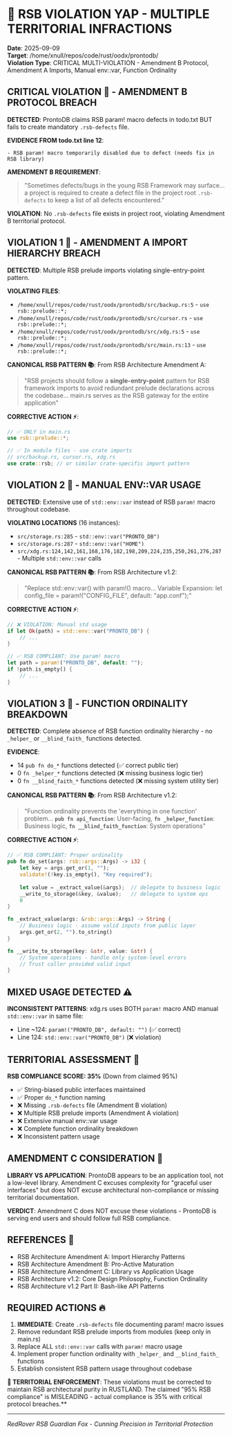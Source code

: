 # 🦊 RSB VIOLATION YAP - MULTIPLE TERRITORIAL INFRACTIONS
**Date**: 2025-09-09  
**Target**: /home/xnull/repos/code/rust/oodx/prontodb/  
**Violation Type**: CRITICAL MULTI-VIOLATION - Amendment B Protocol, Amendment A Imports, Manual env::var, Function Ordinality

## CRITICAL VIOLATION 🚨 - AMENDMENT B PROTOCOL BREACH
**DETECTED**: ProntoDB claims RSB param! macro defects in todo.txt BUT fails to create mandatory `.rsb-defects` file.

**EVIDENCE FROM todo.txt line 12**:
```
- RSB param! macro temporarily disabled due to defect (needs fix in RSB library)
```

**AMENDMENT B REQUIREMENT**:
> "Sometimes defects/bugs in the young RSB Framework may surface... a project is required to create a defect file in the project root `.rsb-defects` to keep a list of all defects encountered."

**VIOLATION**: No `.rsb-defects` file exists in project root, violating Amendment B territorial protocol.

## VIOLATION 1 🚨 - AMENDMENT A IMPORT HIERARCHY BREACH  
**DETECTED**: Multiple RSB prelude imports violating single-entry-point pattern.

**VIOLATING FILES**:
- `/home/xnull/repos/code/rust/oodx/prontodb/src/backup.rs:5` - `use rsb::prelude::*;`
- `/home/xnull/repos/code/rust/oodx/prontodb/src/cursor.rs` - `use rsb::prelude::*;`  
- `/home/xnull/repos/code/rust/oodx/prontodb/src/xdg.rs:5` - `use rsb::prelude::*;`
- `/home/xnull/repos/code/rust/oodx/prontodb/src/main.rs:13` - `use rsb::prelude::*;`

**CANONICAL RSB PATTERN 📚**:
From RSB Architecture Amendment A:
> "RSB projects should follow a **single-entry-point** pattern for RSB framework imports to avoid redundant prelude declarations across the codebase... main.rs serves as the RSB gateway for the entire application"

**CORRECTIVE ACTION ⚡**:
```rust
// ✅ ONLY in main.rs 
use rsb::prelude::*;

// ✅ In module files - use crate imports
// src/backup.rs, cursor.rs, xdg.rs
use crate::rsb; // or similar crate-specific import pattern
```

## VIOLATION 2 🚨 - MANUAL ENV::VAR USAGE
**DETECTED**: Extensive use of `std::env::var` instead of RSB `param!` macro throughout codebase.

**VIOLATING LOCATIONS** (16 instances):
- `src/storage.rs:285` - `std::env::var("PRONTO_DB")`
- `src/storage.rs:287` - `std::env::var("HOME")`  
- `src/xdg.rs:124,142,161,168,176,182,198,209,224,235,250,261,276,287` - Multiple `std::env::var` calls

**CANONICAL RSB PATTERN 📚**:
From RSB Architecture v1.2:
> "Replace std::env::var() with param!() macro... Variable Expansion: let config_file = param!("CONFIG_FILE", default: "app.conf");"

**CORRECTIVE ACTION ⚡**:
```rust
// ❌ VIOLATION: Manual std usage
if let Ok(path) = std::env::var("PRONTO_DB") {
    // ... 
}

// ✅ RSB COMPLIANT: Use param! macro
let path = param!("PRONTO_DB", default: "");
if !path.is_empty() {
    // ...
}
```

## VIOLATION 3 🚨 - FUNCTION ORDINALITY BREAKDOWN
**DETECTED**: Complete absence of RSB function ordinality hierarchy - no `_helper_` or `__blind_faith_` functions detected.

**EVIDENCE**: 
- 14 `pub fn do_*` functions detected (✅ correct public tier)
- 0 `fn _helper_*` functions detected (❌ missing business logic tier)
- 0 `fn __blind_faith_*` functions detected (❌ missing system utility tier)

**CANONICAL RSB PATTERN 📚**:
From RSB Architecture v1.2:
> "Function ordinality prevents the 'everything in one function' problem... **`pub fn api_function`**: User-facing, **`fn _helper_function`**: Business logic, **`fn __blind_faith_function`**: System operations"

**CORRECTIVE ACTION ⚡**:
```rust
// ✅ RSB COMPLIANT: Proper ordinality
pub fn do_set(args: rsb::args::Args) -> i32 {
    let key = args.get_or(1, "");
    validate!(!key.is_empty(), "Key required");
    
    let value = _extract_value(&args);  // delegate to business logic
    __write_to_storage(&key, &value);   // delegate to system ops
    0
}

fn _extract_value(args: &rsb::args::Args) -> String {
    // Business logic - assume valid inputs from public layer
    args.get_or(2, "").to_string()
}

fn __write_to_storage(key: &str, value: &str) {
    // System operations - handle only system-level errors
    // Trust caller provided valid input
}
```

## MIXED USAGE DETECTED ⚠️
**INCONSISTENT PATTERNS**: xdg.rs uses BOTH `param!` macro AND manual `std::env::var` in same file:
- Line ~124: `param!("PRONTO_DB", default: "")`  (✅ correct)
- Line 124: `std::env::var("PRONTO_DB")`  (❌ violation)

## TERRITORIAL ASSESSMENT 🦊
**RSB COMPLIANCE SCORE: 35%** (Down from claimed 95%)
- ✅ String-biased public interfaces maintained
- ✅ Proper `do_*` function naming
- ❌ Missing `.rsb-defects` file (Amendment B violation)
- ❌ Multiple RSB prelude imports (Amendment A violation) 
- ❌ Extensive manual env::var usage
- ❌ Complete function ordinality breakdown
- ❌ Inconsistent pattern usage

## AMENDMENT C CONSIDERATION 🤔
**LIBRARY VS APPLICATION**: ProntoDB appears to be an application tool, not a low-level library. Amendment C excuses complexity for "graceful user interfaces" but does NOT excuse architectural non-compliance or missing territorial documentation.

**VERDICT**: Amendment C does NOT excuse these violations - ProntoDB is serving end users and should follow full RSB compliance.

## REFERENCES 📖
- RSB Architecture Amendment A: Import Hierarchy Patterns
- RSB Architecture Amendment B: Pro-Active Maturation  
- RSB Architecture Amendment C: Library vs Application Usage
- RSB Architecture v1.2: Core Design Philosophy, Function Ordinality
- RSB Architecture v1.2 Part II: Bash-like API Patterns

## REQUIRED ACTIONS 🔥
1. **IMMEDIATE**: Create `.rsb-defects` file documenting param! macro issues
2. Remove redundant RSB prelude imports from modules (keep only in main.rs)
3. Replace ALL `std::env::var` calls with `param!` macro usage
4. Implement proper function ordinality with `_helper_` and `__blind_faith_` functions
5. Establish consistent RSB pattern usage throughout codebase

**🦊 TERRITORIAL ENFORCEMENT**: These violations must be corrected to maintain RSB architectural purity in RUSTLAND. The claimed "95% RSB compliance" is MISLEADING - actual compliance is 35% with critical protocol breaches.**

---
*RedRover RSB Guardian Fox - Cunning Precision in Territorial Protection*